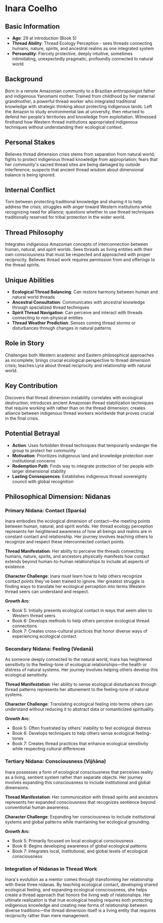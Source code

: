 # Inara Coelho

## Basic Information
- **Age**: 29 at introduction (Book 5)
- **Thread Ability**: Thread Ecology Perception - sees threads connecting humans, nature, spirits, and ancestral realms as one integrated system
- **Personality**: Fiercely protective, deeply intuitive, sometimes intimidating, unexpectedly pragmatic, profoundly connected to natural world

## Background
Born in a remote Amazonian community to a Brazilian anthropologist father and indigenous Yanomami mother. Trained from childhood by her maternal grandmother, a powerful thread worker who integrated traditional knowledge with strategic thinking about protecting indigenous lands. Left the Amazon to study environmental law at university, then returned to defend her people's territories and knowledge from exploitation. Witnessed firsthand how Western thread institutions appropriated indigenous techniques without understanding their ecological context.

## Personal Stakes
Believes thread dimension crisis stems from separation from natural world; fights to protect indigenous thread knowledge from appropriation; fears that her community's sacred thread sites are being damaged by outside interference; suspects that ancient thread wisdom about dimensional balance is being ignored.

## Internal Conflict
Torn between protecting traditional knowledge and sharing it to help address the crisis; struggles with anger toward Western institutions while recognizing need for alliance; questions whether to use thread techniques traditionally reserved for tribal protection in the wider world.

## Thread Philosophy
Integrates indigenous Amazonian concepts of interconnection between human, natural, and spirit worlds. Sees threads as living entities with their own consciousness that must be respected and approached with proper reciprocity. Believes thread work requires permission from and offerings to the thread spirits.

## Unique Abilities
- **Ecological Thread Balancing**: Can restore harmony between human and natural world threads
- **Ancestral Consultation**: Communicates with ancestral knowledge through specialized thread techniques
- **Spirit Thread Navigation**: Can perceive and interact with threads connecting to non-physical entities
- **Thread Weather Prediction**: Senses coming thread storms or disturbances through changes in natural patterns

## Role in Story
Challenges both Western academic and Eastern philosophical approaches as incomplete; brings crucial ecological perspective to thread dimension crisis; teaches Lyra about thread reciprocity and relationship with natural world.

## Key Contribution
Discovers that thread dimension instability correlates with ecological destruction; introduces ancient Amazonian thread stabilization techniques that require working with rather than on the thread dimension; creates alliance between indigenous thread workers worldwide that proves crucial in the final crisis.

## Potential Betrayal
- **Action**: Uses forbidden thread techniques that temporarily endanger the group to protect her community
- **Motivation**: Prioritizes indigenous land and knowledge protection over institutional concerns
- **Redemption Path**: Finds way to integrate protection of her people with larger dimensional stability
- **Lasting Consequences**: Establishes indigenous thread sovereignty council with global recognition

## Philosophical Dimension: Nidanas

### Primary Nidana: Contact (Sparśa)
Inara embodies the ecological dimension of contact—the meeting points between human, natural, and spirit worlds. Her thread ecology perception represents her heightened awareness of how all beings and realms are in constant contact and relationship. Her journey involves teaching others to recognize and respect these interconnected contact points.

**Thread Manifestation**: Her ability to perceive the threads connecting humans, nature, spirits, and ancestors physically manifests how contact extends beyond human-to-human relationships to include all aspects of existence.

**Character Challenge**: Inara must learn how to help others recognize contact points they've been trained to ignore. Her greatest struggle is finding ways to translate her ecological perception into terms Western thread seers can understand and respect.

**Growth Arc**: 
- Book 5: Initially presents ecological contact in ways that seem alien to Western thread seers
- Book 6: Develops methods to help others perceive ecological thread connections
- Book 7: Creates cross-cultural practices that honor diverse ways of experiencing ecological contact

### Secondary Nidana: Feeling (Vedanā)
As someone deeply connected to the natural world, Inara has heightened sensitivity to the feeling-tone of ecological relationships—the health or distress of natural systems. Her journey involves helping others develop this ecological sensitivity.

**Thread Manifestation**: Her ability to sense ecological disturbances through thread patterns represents her attunement to the feeling-tone of natural systems.

**Character Challenge**: Translating ecological feeling into terms others can understand without reducing it to abstract data or romanticized spirituality.

**Growth Arc**:
- Book 5: Often frustrated by others' inability to feel ecological distress
- Book 6: Develops techniques to help others sense ecological feeling-tones
- Book 7: Creates thread practices that enhance ecological sensitivity while respecting cultural differences

### Tertiary Nidana: Consciousness (Vijñāna)
Inara possesses a form of ecological consciousness that perceives reality as a living, sentient system rather than separate objects. Her journey involves expanding this consciousness to include institutional and global dimensions.

**Thread Manifestation**: Her communication with thread spirits and ancestors represents her expanded consciousness that recognizes sentience beyond conventional human awareness.

**Character Challenge**: Expanding her consciousness to include institutional systems and global patterns while maintaining her ecological grounding.

**Growth Arc**:
- Book 5: Primarily focused on local ecological consciousness
- Book 6: Begins developing awareness of global ecological patterns
- Book 7: Integrates local, institutional, and global levels of ecological consciousness

### Integration of Nidanas in Thread Work
Inara's evolution as a mentor comes through transforming her relationship with these three nidanas. By teaching ecological contact, developing shared ecological feeling, and expanding ecological consciousness, she helps create a thread approach that honors the living web of relationships. Her ultimate realization is that true ecological healing requires both protecting indigenous knowledge and creating new forms of relationship between diverse traditions—the thread dimension itself is a living entity that requires reciprocity rather than mere management.
